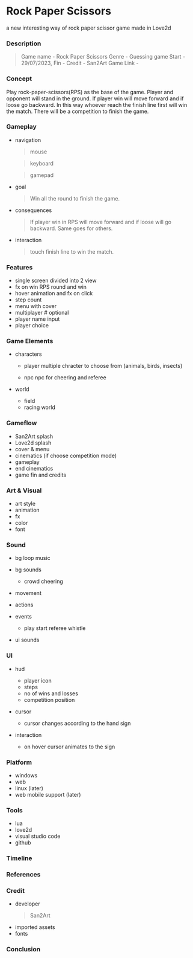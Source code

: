 # Rock Paper Scissors
 a new interesting way of rock paper scissor game made in Love2d

### Description
> Game name - Rock Paper Scissors 
> Genre - Guessing game
> Start - 29/07/2023, Fin - 
> Credit - San2Art
> Game Link - 

### Concept
Play rock-paper-scissors(RPS) as the base of the game. Player and opponent will stand in the ground. If player win will move forward and if loose go backward. In this way whoever reach the finish line first will win the match. There will be a competition to finish the game.

### Gameplay
- navigation
    > mouse

    > keyboard

    > gamepad

- goal
    > Win all the round to finish the game.

- consequences
    > If player win in RPS will move forward and if loose will go backward. Same goes for others.

- interaction
    > touch finish line to win the match.

### Features
- single screen divided into 2 view
- fx on win RPS round and win
- hover animation and fx on click
- step count
- menu with cover
- multiplayer # optional
- player name input
- player choice

### Game Elements
- characters
    - player
        multiple chracter to choose from (animals, birds, insects)

    - npc
        npc for cheering and referee

- world
    - field
    - racing world

### Gameflow
- San2Art splash
- Love2d splash
- cover & menu
- cinematics (if choose competition mode)
- gameplay
- end cinematics
- game fin and credits

### Art & Visual
- art style
- animation
- fx
- color
- font

### Sound
- bg loop music
- bg sounds
    - crowd cheering

- movement
- actions
- events
    - play start referee whistle

- ui sounds

### UI
- hud
    - player icon
    - steps
    - no of wins and losses
    - competition position
    
- cursor
    - cursor changes according to the hand sign

- interaction
    - on hover cursor animates to the sign

### Platform
- windows
- web
- linux (later)
- web mobile support (later)

### Tools
- lua
- love2d
- visual studio code
- github

### Timeline
### References
### Credit
- developer
    > San2Art
- imported assets
- fonts

### Conclusion
